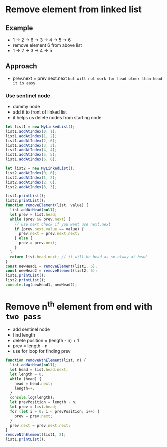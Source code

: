 # Remove element from linked list

## Example

- 1 -> 2 -> 6 -> 3 -> 4 -> 5 -> 6
- remove element 6 from above list
- 1 -> 2 -> 3 -> 4 -> 5

## Approach

- prev.next = prev.next.next `but will not work for head otner than head it is easy`

### Use sentinel node

- dummy node
- add it to front of linked list
- it helps us delete nodes from starting node

```js
let list1 = new MyLinkedList();
list1.addAtIndex(0, 1);
list1.addAtIndex(1, 2);
list1.addAtIndex(2, 6);
list1.addAtIndex(3, 3);
list1.addAtIndex(4, 4);
list1.addAtIndex(5, 5);
list1.addAtIndex(6, 6);

let list2 = new MyLinkedList();
list2.addAtIndex(0, 6);
list2.addAtIndex(1, 2);
list2.addAtIndex(2, 6);
list2.addAtIndex(3, 3);

list1.printList();
list2.printList();
function removeElement(list, value) {
  list.addAtHead(null);
  let prev = list.head;
  while (prev && prev.next) {
    // use next check if you want use next.next
    if (prev.next.value == value) {
      prev.next = prev.next.next;
    } else {
      prev = prev.next;
    }
  }
  return list.head.next; // it will be head as sn alway at head
}
const newHead1 = removeElement(list1, 6);
const newHead2 = removeElement(list2, 6);
list1.printList();
list2.printList();
console.log(newHead1, newHead2);
```

# Remove n<sup>th</sup> element from end with `two pass`

- add sentinel node
- find length
- delete position = (length - n) + 1
- prev = length - n
- use for loop for finding prev

```js
function removeNthElement(list, n) {
  list.addAtHead(null);
  let head = list.head.next;
  let length = 0;
  while (head) {
    head = head.next;
    length++;
  }
  console.log(length);
  let prevPosition = length - n;
  let prev = list.head;
  for (let i = 0; i < prevPosition; i++) {
    prev = prev.next;
  }
  prev.next = prev.next.next;
}
removeNthElement(list1, 2);
list1.printList();
```

